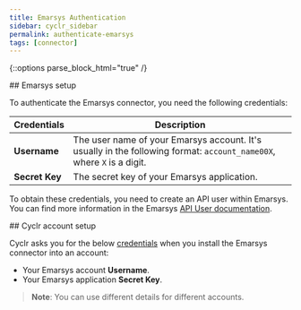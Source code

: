 ```yaml
---
title: Emarsys Authentication
sidebar: cyclr_sidebar
permalink: authenticate-emarsys
tags: [connector]
---
```

{::options parse_block_html="true" /}
<section class="card">
## Emarsys setup

<a href=#emarsys-credentials></a>

To authenticate the Emarsys connector, you need the following credentials:

| Credentials    | Description                                                  |
| -------------- | ------------------------------------------------------------ |
| **Username**   | The user name of your Emarsys account. It's usually in the following format: `account_name00X`, where `X` is a digit. |
| **Secret Key** | The secret key of your Emarsys application.                  |

To obtain these credentials, you need to create an API user within Emarsys. You can find more information in the Emarsys [API User documentation](https://help.emarsys.com/hc/en-us/articles/115004740329#api-users).


</section>
<section class="card">
## Cyclr account setup

Cyclr asks you for the below [credentials](#emarsys-credentials) when you install the Emarsys connector into an account:

*  Your Emarsys account **Username**.
*  Your Emarsys application **Secret Key**.

> **Note**: You can use different details for different accounts.


</section>
